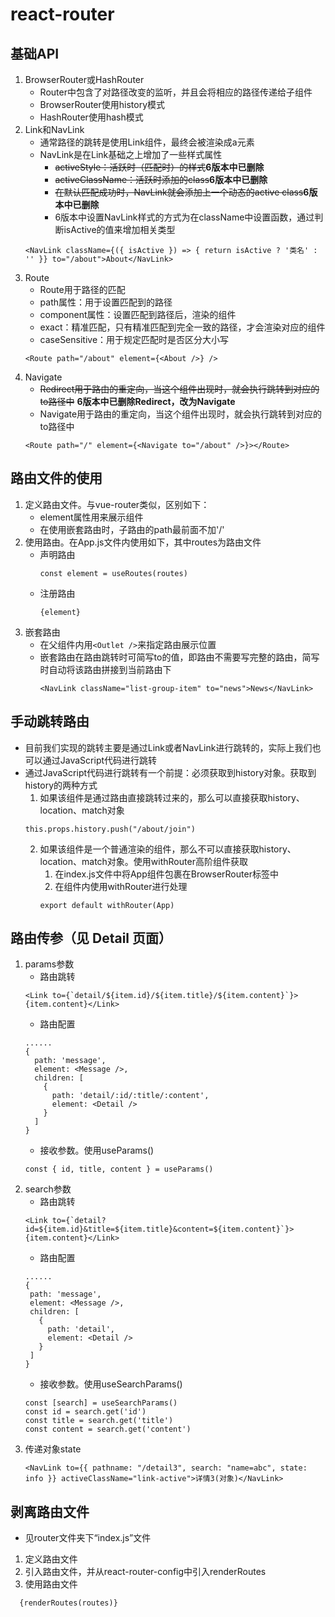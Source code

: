 # react-router

## 基础API
1. BrowserRouter或HashRouter
   * Router中包含了对路径改变的监听，并且会将相应的路径传递给子组件
   * BrowserRouter使用history模式
   * HashRouter使用hash模式
2. Link和NavLink
   * 通常路径的跳转是使用Link组件，最终会被渲染成a元素
   * NavLink是在Link基础之上增加了一些样式属性
     * ~~activeStyle：活跃时（匹配时）的样式~~**6版本中已删除**
     * ~~activeClassName：活跃时添加的class~~**6版本中已删除**
     * ~~在默认匹配成功时，NavLink就会添加上一个动态的active class~~**6版本中已删除**
     * 6版本中设置NavLink样式的方式为在className中设置函数，通过判断isActive的值来增加相关类型
   ```
   <NavLink className={({ isActive }) => { return isActive ? '类名' : '' }} to="/about">About</NavLink>
   ```
3. Route
   * Route用于路径的匹配
   * path属性：用于设置匹配到的路径
   * component属性：设置匹配到路径后，渲染的组件
   * exact：精准匹配，只有精准匹配到完全一致的路径，才会渲染对应的组件
   * caseSensitive：用于规定匹配时是否区分大小写
   ```
   <Route path="/about" element={<About />} />
   ```
4. Navigate
   * ~~Redirect用于路由的重定向，当这个组件出现时，就会执行跳转到对应的to路径中~~ **6版本中已删除Redirect，改为Navigate**
   * Navigate用于路由的重定向，当这个组件出现时，就会执行跳转到对应的to路径中
   ```
   <Route path="/" element={<Navigate to="/about" />}></Route>
   ```

## 路由文件的使用
1. 定义路由文件。与vue-router类似，区别如下：
   * element属性用来展示组件
   * 在使用嵌套路由时，子路由的path最前面不加'/'
2. 使用路由。在App.js文件内使用如下，其中routes为路由文件
   * 声明路由
      ```
      const element = useRoutes(routes)
      ```
   * 注册路由
      ```
      {element}
      ```
3. 嵌套路由
   * 在父组件内用``` <Outlet /> ```来指定路由展示位置
   * 嵌套路由在路由跳转时可简写to的值，即路由不需要写完整的路由，简写时自动将该路由拼接到当前路由下
     ```
     <NavLink className="list-group-item" to="news">News</NavLink>
     ```

## 手动跳转路由
* 目前我们实现的跳转主要是通过Link或者NavLink进行跳转的，实际上我们也可以通过JavaScript代码进行跳转
* 通过JavaScript代码进行跳转有一个前提：必须获取到history对象。获取到history的两种方式
   1. 如果该组件是通过路由直接跳转过来的，那么可以直接获取history、location、match对象
    ```
    this.props.history.push("/about/join")
    ```
   2. 如果该组件是一个普通渲染的组件，那么不可以直接获取history、location、match对象。使用withRouter高阶组件获取
      1. 在index.js文件中将App组件包裹在BrowserRouter标签中
      2. 在组件内使用withRouter进行处理
       ```
       export default withRouter(App)
       ```

## 路由传参（见 Detail 页面）
1. params参数
   * 路由跳转
   ```
   <Link to={`detail/${item.id}/${item.title}/${item.content}`}>{item.content}</Link>
   ```
   * 路由配置
   ```
   ......
   {
     path: 'message',
     element: <Message />,
     children: [
       {
         path: 'detail/:id/:title/:content',
         element: <Detail />
       }
     ]
   }
   ```
   * 接收参数。使用useParams()
   ```
   const { id, title, content } = useParams()
   ```
2. search参数
   * 路由跳转
   ```
   <Link to={`detail?id=${item.id}&title=${item.title}&content=${item.content}`}>{item.content}</Link>
   ```
   * 路由配置
   ```
   ......
   {
    path: 'message',
    element: <Message />,
    children: [
      {
        path: 'detail',
        element: <Detail />
      }
    ]
   }
   ```
   * 接收参数。使用useSearchParams()
   ```
   const [search] = useSearchParams()
   const id = search.get('id')
   const title = search.get('title')
   const content = search.get('content')
   ```
3. 传递对象state
   ```
   <NavLink to={{ pathname: "/detail3", search: "name=abc", state: info }} activeClassName="link-active">详情3(对象)</NavLink>
   ```

## 剥离路由文件
* 见router文件夹下“index.js”文件
1. 定义路由文件
2. 引入路由文件，并从react-router-config中引入renderRoutes
3. 使用路由文件
  ```
    {renderRoutes(routes)}
  ```
